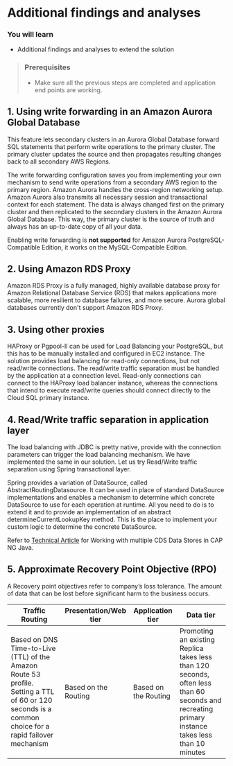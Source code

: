 # Additional findings and analyses

### You will learn
-  Additional findings and analyses to extend the solution

> ### Prerequisites
> - Make sure all the previous steps are completed and application end points are working.

##  1. Using write forwarding in an Amazon Aurora Global Database

This feature lets secondary clusters in an Aurora Global Database forward SQL statements that perform write operations to the primary cluster. The primary cluster updates the source and then propagates resulting changes back to all secondary AWS Regions.

The write forwarding configuration saves you from implementing your own mechanism to send write operations from a secondary AWS region to the primary region. Amazon Aurora handles the cross-region networking setup. Amazon Aurora also transmits all necessary session and transactional context for each statement. The data is always changed first on the primary cluster and then replicated to the secondary clusters in the Amazon Aurora Global Database. This way, the primary cluster is the source of truth and always has an up-to-date copy of all your data.

Enabling write forwarding is **not supported** for Amazon Aurora PostgreSQL-Compatible Edition, it works on the MySQL-Compatible Edition.

##  2. Using Amazon RDS Proxy 
Amazon RDS Proxy  is a fully managed, highly available database proxy for Amazon Relational Database Service (RDS) that makes applications more scalable, more resilient to database failures, and more secure.
Aurora global databases currently don't support Amazon RDS Proxy.

##  3. Using other proxies

HAProxy or Pgpool-II can be used for Load Balancing your PostgreSQL, but this has to be manually installed and configured in EC2 instance. The solution provides load balancing for read-only connections, but not read/write connections. The read/write traffic separation must be handled by the application at a connection level. Read-only connections can connect to the HAProxy load balancer instance, whereas the connections that intend to execute read/write queries should connect directly to the Cloud SQL primary instance.

##  4. Read/Write traffic separation in application layer

The load balancing with JDBC is pretty native, provide with the connection parameters can trigger the load balancing mechanism. We have implemented the same in our solution. Let us try Read/Write traffic separation using Spring transactional layer.

Spring provides a variation of DataSource, called AbstractRoutingDatasource. It can be used in place of standard DataSource implementations and enables a mechanism to determine which concrete DataSource to use for each operation at runtime. All you need to do is to extend it and to provide an implementation of an abstract determineCurrentLookupKey method. This is the place to implement your custom logic to determine the concrete DataSource. 

Refer to [Technical Article](https://blogs.sap.com/2021/11/10/working-with-multiple-cds-data-stores-in-cap-ng-java/) for Working with multiple CDS Data Stores in CAP NG Java.

## 5. Approximate Recovery Point Objective (RPO)
A Recovery point objectives refer to company’s loss tolerance. The amount of data that can be lost before significant harm to the business occurs. 

| Traffic Routing | Presentation/Web tier | Application tier | Data tier                                      |
| --------------- | --------------------- | ----------------- | ---------------------------------------------- |
|  Based on DNS Time-to-Live (TTL) of the Amazon  Route 53 profile. Setting a TTL of 60 or 120 seconds is a common choice for a rapid failover mechanism |Based on the Routing|Based on the Routing| Promoting an existing Replica takes less than 120 seconds, often less than 60 seconds and recreating primary instance takes less than 10 minutes |
